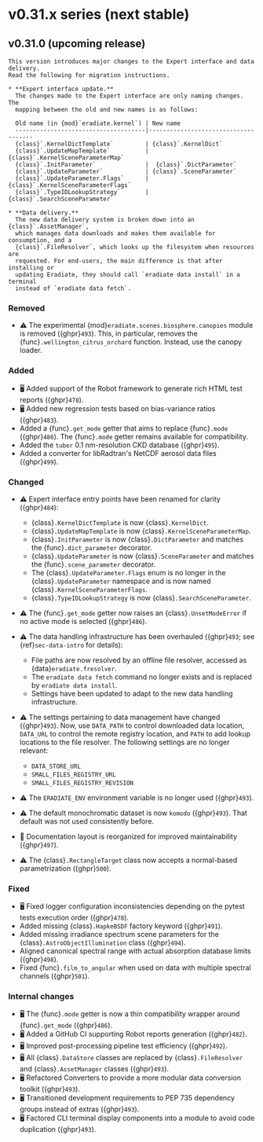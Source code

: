 # v0.31.x series (next stable)

## v0.31.0 (upcoming release)

```{warning}
This version introduces major changes to the Expert interface and data delivery.
Read the following for migration instructions.

* **Expert interface update.**
  The changes made to the Expert interface are only naming changes. The
  mapping between the old and new names is as follows:

  Old name (in {mod}`eradiate.kernel`) | New name
  -------------------------------------|-------------------------------------
  {class}`.KernelDictTemplate`         | {class}`.KernelDict`
  {class}`.UpdateMapTemplate`          | {class}`.KernelSceneParameterMap`
  {class}`.InitParameter`              |  {class}`.DictParameter`
  {class}`.UpdateParameter`            | {class}`.SceneParameter`
  {class}`.UpdateParameter.Flags`      | {class}`.KernelSceneParameterFlags`
  {class}`.TypeIDLookupStrategy`       | {class}`.SearchSceneParameter`

* **Data delivery.**
  The new data delivery system is broken down into an {class}`.AssetManager`,
  which manages data downloads and makes them available for consumption, and a
  {class}`.FileResolver`, which looks up the filesystem when resources are
  requested. For end-users, the main difference is that after installing or
  updating Eradiate, they should call `eradiate data install` in a terminal
  instead of `eradiate data fetch`.
```

### Removed

* ⚠️ The experimental {mod}`eradiate.scenes.biosphere.canopies` module is
  removed ({ghpr}`493`). This, in particular, removes the
  {func}`.wellington_citrus_orchard` function. Instead, use the canopy loader.

### Added

* 🖥️ Added support of the Robot framework to generate rich HTML test reports
  ({ghpr}`478`).
* 🖥️ Added new regression tests based on bias-variance ratios ({ghpr}`483`).
* Added a {func}`.get_mode` getter that aims to replace {func}`.mode`
  ({ghpr}`486`). The {func}`.mode` getter remains available for compatibility.
* Added the `tuber` 0.1 nm-resolution CKD database ({ghpr}`495`).
* Added a converter for libRadtran's NetCDF aerosol data files ({ghpr}`499`).

### Changed

* ⚠️ Expert interface entry points have been renamed for clarity ({ghpr}`484`):
    * {class}`.KernelDictTemplate` is now {class}`.KernelDict`.
    * {class}`.UpdateMapTemplate` is now {class}`.KernelSceneParameterMap`.
    * {class}`.InitParameter` is now {class}`.DictParameter` and matches the
      {func}`.dict_parameter` decorator.
    * {class}`.UpdateParameter` is now {class}`.SceneParameter` and matches the
      {func}`.scene_parameter` decorator.
    * The {class}`.UpdateParameter.Flags` enum is no longer in the
      {class}`.UpdateParameter` namespace and is now named
      {class}`.KernelSceneParameterFlags`.
    * {class}`.TypeIDLookupStrategy` is now {class}`.SearchSceneParameter`.

* ⚠️ The {func}`.get_mode` getter now raises an {class}`.UnsetModeError` if no
  active mode is selected ({ghpr}`486`).
* ⚠️ The data handling infrastructure has been overhauled ({ghpr}`493`; see
  {ref}`sec-data-intro` for details):

  * File paths are now resolved by an offline file resolver, accessed as
    {data}`eradiate.fresolver`.
  * The `eradiate data fetch` command no longer exists and is replaced by
    `eradiate data install`.
  * Settings have been updated to adapt to the new data handling infrastructure.

* ⚠️ The settings pertaining to data management have changed ({ghpr}`493`).
  Now, use `DATA_PATH` to control downloaded data location, `DATA_URL` to
  control the remote registry location, and `PATH` to add lookup locations to
  the file resolver. The following settings are no longer relevant:

  * `DATA_STORE_URL`
  * `SMALL_FILES_REGISTRY_URL`
  * `SMALL_FILES_REGISTRY_REVISION`

* ⚠️ The `ERADIATE_ENV` environment variable is no longer used ({ghpr}`493`).
* ⚠️ The default monochromatic dataset is now `komodo` ({ghpr}`493`). That
  default was not used consistently before.
* 📖 Documentation layout is reorganized for improved maintainability
  ({ghpr}`497`).
* ⚠️ The {class}`.RectangleTarget` class now accepts a normal-based
  parametrization ({ghpr}`500`).

### Fixed

* 🖥️ Fixed logger configuration inconsistencies depending on the pytest tests
  execution order ({ghpr}`478`).
* Added missing {class}`.HapkeBSDF` factory keyword ({ghpr}`491`).
* Added missing irradiance spectrum scene parameters for the
  {class}`.AstroObjectIllumination` class ({ghpr}`494`).
* Aligned canonical spectral range with actual absorption database limits
  ({ghpr}`498`).
* Fixed {func}`.film_to_angular` when used on data with multiple spectral
  channels ({ghpr}`501`).

### Internal changes

* 🖥️ The {func}`.mode` getter is now a thin compatibility wrapper around
  {func}`.get_mode` ({ghpr}`486`).
* 🖥️ Added a GitHub CI supporting Robot reports generation ({ghpr}`482`).
* 🖥️ Improved post-processing pipeline test efficiency ({ghpr}`492`).
* 🖥️ All {class}`.DataStore` classes are replaced by {class}`.FileResolver`
  and {class}`.AssetManager` classes ({ghpr}`493`).
* 🖥️ Refactored Converters to provide a more modular data conversion toolkit
  ({ghpr}`493`).
* 🖥️ Transitioned development requirements to PEP 735 dependency groups instead
  of extras ({ghpr}`493`).
* 🖥️ Factored CLI terminal display components into a module to avoid code
  duplication ({ghpr}`493`).
